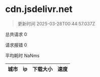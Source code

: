 
  # cdn.jsdelivr.net

  > 更新时间 2025-03-28T00:44:57.037Z
  
  总共请求 0

  请求报错 0

  平均耗时 NaNms

|城市|ip|下载大小|速度|
|-----|----------|---|---|

  